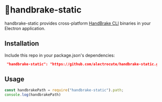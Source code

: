 # 🍹handbrake-static

handbrake-static provides cross-platform [HandBrake CLI](https://handbrake.fr/) binaries in your Electron application.

## Installation

Include this repo in your package.json's dependencies:

```json
 "handbrake-static": "https://github.com/alectrocute/handbrake-static.git"
```

## Usage

```js
const handbrakePath = require("handbrake-static").path;
console.log(handbrakePath)
```
